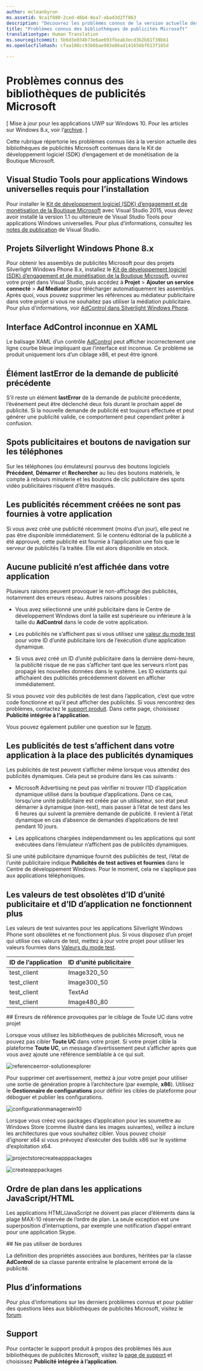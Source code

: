 ```yaml
---
author: mcleanbyron
ms.assetid: 9ca1f880-2ced-46b4-8ea7-aba43d2ff863
description: "Découvrez les problèmes connus de la version actuelle des bibliothèques de publicités Microsoft contenues dans le Kit de développement logiciel (SDK) d’engagement et de monétisation de la Boutique Microsoft."
title: "Problèmes connus des bibliothèques de publicités Microsoft"
translationtype: Human Translation
ms.sourcegitcommit: 5b6d3e034b73e6ae693fbeab3ecd3b2b81f38bb1
ms.openlocfilehash: cfaa108cc93b6bae903e86ad141656bf613f185d

---
```


# Problèmes connus des bibliothèques de publicités Microsoft


\[ Mise à jour pour les applications UWP sur Windows 10. Pour les articles sur Windows 8.x, voir l’[archive](http://go.microsoft.com/fwlink/p/?linkid=619132). \]

Cette rubrique répertorie les problèmes connus liés à la version actuelle des bibliothèques de publicités Microsoft contenues dans le Kit de développement logiciel (SDK) d’engagement et de monétisation de la Boutique Microsoft.

## Visual Studio Tools pour applications Windows universelles requis pour l’installation

Pour installer le [Kit de développement logiciel (SDK) d’engagement et de monétisation de la Boutique Microsoft](http://aka.ms/store-em-sdk) avec Visual Studio 2015, vous devez avoir installé la version 1.1 ou ultérieure de Visual Studio Tools pour applications Windows universelles. Pour plus d’informations, consultez les [notes de publication](http://go.microsoft.com/fwlink/?LinkID=624516) de Visual Studio.

## Projets Silverlight Windows Phone 8.x

Pour obtenir les assemblys de publicités Microsoft pour des projets Silverlight Windows Phone 8.x, installez le [Kit de développement logiciel (SDK) d’engagement et de monétisation de la Boutique Microsoft](http://aka.ms/store-em-sdk), ouvrez votre projet dans Visual Studio, puis accédez à **Projet** > **Ajouter un service connecté** > **Ad Mediator** pour télécharger automatiquement les assemblys. Après quoi, vous pouvez supprimer les références au médiateur publicitaire dans votre projet si vous ne souhaitez pas utiliser la médiation publicitaire. Pour plus d’informations, voir [AdControl dans Silverlight Windows Phone](adcontrol-in-windows-phone-silverlight.md).

## Interface AdControl inconnue en XAML

Le balisage XAML d’un contrôle [AdControl](https://msdn.microsoft.com/library/windows/apps/microsoft.advertising.winrt.ui.adcontrol.aspx) peut afficher incorrectement une ligne courbe bleue impliquant que l’interface est inconnue. Ce problème se produit uniquement lors d’un ciblage x86, et peut être ignoré.

## Élément lastError de la demande de publicité précédente

S’il reste un élément **lastError** de la demande de publicité précédente, l’événement peut être déclenché deux fois durant le prochain appel de publicité. Si la nouvelle demande de publicité est toujours effectuée et peut générer une publicité valide, ce comportement peut cependant prêter à confusion.

## Spots publicitaires et boutons de navigation sur les téléphones

Sur les téléphones (ou émulateurs) pourvus des boutons logiciels **Précédent**, **Démarrer** et **Rechercher** au lieu des boutons matériels, le compte à rebours minuterie et les boutons de clic publicitaire des spots vidéo publicitaires risquent d’être masqués.

## Les publicités récemment créées ne sont pas fournies à votre application

Si vous avez créé une publicité récemment (moins d’un jour), elle peut ne pas être disponible immédiatement. Si le contenu éditorial de la publicité a été approuvé, cette publicité est fournie à l’application une fois que le serveur de publicités l’a traitée. Elle est alors disponible en stock.

## Aucune publicité n’est affichée dans votre application

Plusieurs raisons peuvent provoquer le non-affichage des publicités, notamment des erreurs réseau. Autres raisons possibles :

* Vous avez sélectionné une unité publicitaire dans le Centre de développement Windows dont la taille est supérieure ou inférieure à la taille du **AdControl** dans le code de votre application.

* Les publicités ne s’affichent pas si vous utilisez une [valeur du mode test](test-mode-values.md) pour votre ID d’unité publicitaire lors de l’exécution d’une application dynamique.

* Si vous avez créé un ID d’unité publicitaire dans la dernière demi-heure, la publicité risque de ne pas s’afficher tant que les serveurs n’ont pas propagé les nouvelles données dans le système. Les ID existants qui affichaient des publicités précédemment doivent en afficher immédiatement.

Si vous pouvez voir des publicités de test dans l’application, c’est que votre code fonctionne et qu’il peut afficher des publicités. Si vous rencontrez des problèmes, contactez le [support produit](https://go.microsoft.com/fwlink/p/?LinkId=331508). Dans cette page, choisissez **Publicité intégrée à l’application**.

Vous pouvez également publier une question sur le [forum](http://go.microsoft.com/fwlink/p/?LinkId=401266).

## Les publicités de test s’affichent dans votre application à la place des publicités dynamiques

Les publicités de test peuvent s’afficher même lorsque vous attendez des publicités dynamiques. Cela peut se produire dans les cas suivants :

* Microsoft Advertising ne peut pas vérifier ni trouver l’ID d’application dynamique utilisé dans la boutique d’applications. Dans ce cas, lorsqu’une unité publicitaire est créée par un utilisateur, son état peut démarrer à dynamique (non-test), mais passer à l’état de test dans les 6 heures qui suivent la première demande de publicité. Il revient à l’état dynamique en cas d’absence de demandes d’applications de test pendant 10 jours.

* Les applications chargées indépendamment ou les applications qui sont exécutées dans l’émulateur n’affichent pas de publicités dynamiques.

Si une unité publicitaire dynamique fournit des publicités de test, l’état de l’unité publicitaire indique **Publicités de test actives et fournies** dans le Centre de développement Windows. Pour le moment, cela ne s’applique pas aux applications téléphoniques.

## Les valeurs de test obsolètes d’ID d’unité publicitaire et d’ID d’application ne fonctionnent plus

Les valeurs de test suivantes pour les applications Silverlight Windows Phone sont obsolètes et ne fonctionnent plus. Si vous disposez d’un projet qui utilise ces valeurs de test, mettez à jour votre projet pour utiliser les valeurs fournies dans [Valeurs du mode test](test-mode-values.md).

| ID de l’application  |  ID d’unité publicitaire    |
|-----------------|----------------|
| test_client     |  Image320_50   |
| test_client     |  Image300_50   |
| test_client     |  TextAd   |
| test_client     |  Image480_80   |

<span id="reference_errors"/>
## Erreurs de référence provoquées par le ciblage de Toute UC dans votre projet

Lorsque vous utilisez les bibliothèques de publicités Microsoft, vous ne pouvez pas cibler **Toute UC** dans votre projet. Si votre projet cible la plateforme **Toute UC**, un message d’avertissement peut s’afficher après que vous avez ajouté une référence semblable à ce qui suit.

![referenceerror\-solutionexplorer](images/13-19629921-023c-42ec-b8f5-bc0b63d5a191.jpg)

Pour supprimer cet avertissement, mettez à jour votre projet pour utiliser une sortie de génération propre à l’architecture (par exemple, **x86**). Utilisez le **Gestionnaire de configurations** pour définir les cibles de plateforme pour déboguer et publier les configurations.

![configurationmanagerwin10](images/13-87074274-c10d-4dbd-9a06-453b7184f8de.png)

Lorsque vous créez vos packages d’application pour les soumettre au Windows Store (comme illustré dans les images suivantes), veillez à inclure les architectures que vous souhaitez cibler. Vous pouvez choisir d’ignorer x64 si vous prévoyez d’exécuter des builds x86 sur le système d’exploitation x64.

![projectstorecreateapppackages](images/13-a99b05a4-8917-4c53-822e-2548fadf828a.png)

![createapppackages](images/13-16280cb1-a838-42b9-9256-eac7f33f5603.png)

## Ordre de plan dans les applications JavaScript/HTML

Les applications HTML/JavaScript ne doivent pas placer d’éléments dans la plage MAX-10 réservée de l’ordre de plan. La seule exception est une superposition d’interruptions, par exemple une notification d’appel entrant pour une application Skype.

<span id="bkmk-ui"/>
## Ne pas utiliser de bordures

La définition des propriétés associées aux bordures, héritées par la classe **AdControl** de sa classe parente entraîne le placement erroné de la publicité.

## Plus d’informations


Pour plus d’informations sur les derniers problèmes connus et pour publier des questions liées aux bibliothèques de publicités Microsoft, visitez le [forum](http://go.microsoft.com/fwlink/p/?LinkId=401266).

## Support


Pour contacter le support produit à propos des problèmes liés aux bibliothèques de publicités Microsoft, visitez la [page de support](https://go.microsoft.com/fwlink/p/?LinkId=331508) et choisissez **Publicité intégrée à l’application**.

 

 



<!--HONumber=Jun16_HO4-->


